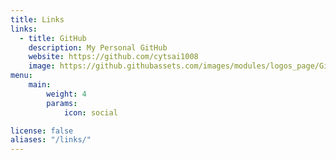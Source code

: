 ```yaml
---
title: Links
links:
  - title: GitHub
    description: My Personal GitHub
    website: https://github.com/cytsai1008
    image: https://github.githubassets.com/images/modules/logos_page/GitHub-Mark.png
menu:
    main: 
        weight: 4
        params:
            icon: social

license: false
aliases: "/links/"
---
```

